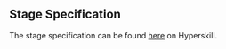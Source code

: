 ## Stage Specification

The stage specification can be found [here](https://hyperskill.org/projects/141/stages/746/implement) on Hyperskill.